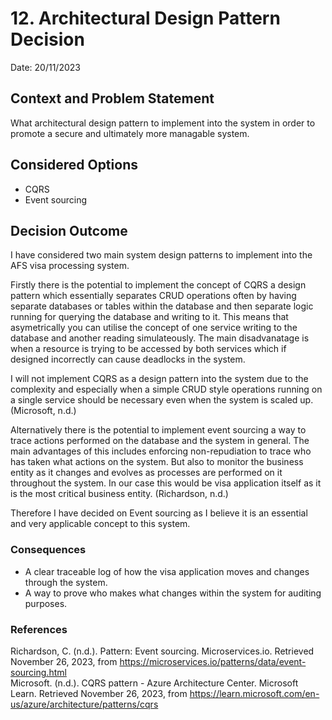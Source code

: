 # 12. Architectural Design Pattern Decision
Date: 20/11/2023
## Context and Problem Statement

What architectural design pattern to implement into the system in order to promote a secure and ultimately more managable system.

## Considered Options

* CQRS
* Event sourcing

## Decision Outcome

I have considered two main system design patterns to implement into the AFS visa processing system. 

Firstly there is the potential to implement the concept of CQRS a design pattern which essentially separates CRUD operations often by having separate databases or tables within the database and then separate logic running for querying the database and writing to it. This means that asymetrically you can utilise the concept of one service writing to the database and another reading simulateously. The main disadvanatage is when a resource is trying to be accessed by both services which if designed incorrectly can cause deadlocks in the system.

I will not implement CQRS as a design pattern into the system due to the complexity and especially when a simple CRUD style operations running on a single service should be necessary even when the system is scaled up. (Microsoft, n.d.)

Alternatively there is the potential to implement event sourcing a way to trace actions performed on the database and the system in general. The main advantages of this includes enforcing non-repudiation to trace who has taken what actions on the system. But also to monitor the business entity as it changes and evolves as processes are performed on it throughout the system. In our case this would be visa application itself as it is the most critical business entity. (Richardson, n.d.)

Therefore I have decided on Event sourcing as I believe it is an essential and very applicable concept to this system. 

### Consequences

* A clear traceable log of how the visa application moves and changes through the system.
* A way to prove who makes what changes within the system for auditing purposes.

### References 
Richardson, C. (n.d.). Pattern: Event sourcing. Microservices.io. Retrieved November 26, 2023, from https://microservices.io/patterns/data/event-sourcing.html
<br>
Microsoft. (n.d.). CQRS pattern - Azure Architecture Center. Microsoft Learn. Retrieved November 26, 2023, from https://learn.microsoft.com/en-us/azure/architecture/patterns/cqrs
